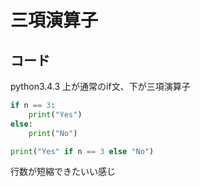 # 三項演算子

## コード
python3.4.3
上が通常のif文、下が三項演算子
~~~python
if n == 3:
    print("Yes")
else:
    print("No")

print("Yes" if n == 3 else "No")
~~~

行数が短縮できたいい感じ